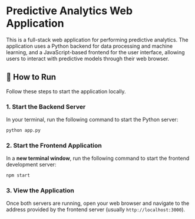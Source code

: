 
# Predictive Analytics Web Application

This is a full-stack web application for performing predictive analytics. The application uses a Python backend for data processing and machine learning, and a JavaScript-based frontend for the user interface, allowing users to interact with predictive models through their web browser.

## 🚀 How to Run

Follow these steps to start the application locally.

### 1\. Start the Backend Server

In your terminal, run the following command to start the Python server:

```sh
python app.py
```

### 2\. Start the Frontend Application

In a **new terminal window**, run the following command to start the frontend development server:

```sh
npm start
```

### 3\. View the Application

Once both servers are running, open your web browser and navigate to the address provided by the frontend server (usually `http://localhost:3000`).
